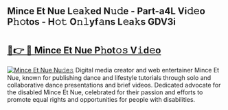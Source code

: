 ## Mince Et Nue L𝚎a𝚔ed N𝚞𝚍e - Part-a4L Vi𝚍𝚎o P𝚑𝚘tos - H𝚘𝚝 O𝚗𝚕yf𝚊ns L𝚎a𝚔s GDV3i

# <h2><a href="http://kfc9vv3.oniu.top/?m=Mince+Et+Nue">🔗👉 🔴 Mince Et Nue P𝚑ot𝚘𝚜 V𝚒d𝚎o</a></h2>

[![Mince Et Nue Nu𝚍e𝚜](https://i.imgur.com/0qMVB7G.gif)](http://kfc9vv3.oniu.top/?m=Mince+Et+Nue)
Digital media creator and web entertainer Mince Et Nue, known for publishing dance and lifestyle tutorials through solo and collaborative dance presentations and brief videos. Dedicated advocate for the disabled Mince Et Nue, celebrated for their passion and efforts to promote equal rights and opportunities for people with disabilities.  
